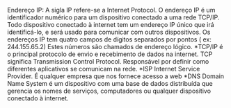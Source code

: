 Endereço IP: A sigla IP refere-se a Internet Protocol. O endereço IP é um identificador
numérico para um dispositivo conectado a uma rede TCP/IP.
Todo dispositivo conectado à internet tem um endereço IP único que irá identificá-lo, e será usado para comunicar com outros dispositivos. 
Os endereços IP tem quatro campos de dígitos separados por pontos ( ex: 244.155.65.2)
Estes números são chamados de endereço lógico.
*TCP/IP é o principal protocolo de envio e recebimento de dados na internet. TCP significa Transmission Control Protocol. Responsável por definir como diferentes aplicativos se comunicam na rede.
*ISP Internet Service Provider. É qualquer empresa que nos fornece acesso a web
*DNS Domain Name System é um dispositivo com uma base de dados distribuída que gerencia os nomes de serviços, computadores ou qualquer dispositivo conectado à internet.